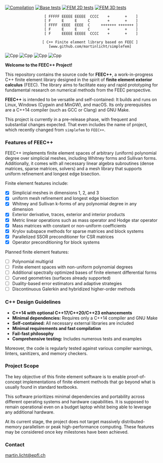 [![Compilation](https://github.com/martinlicht/simplefem/actions/workflows/main.yml/badge.svg)](https://github.com/martinlicht/simplefem/actions/workflows/main.yml)
[![Base tests](https://github.com/martinlicht/simplefem/actions/workflows/unittests.yml/badge.svg)](https://github.com/martinlicht/simplefem/actions/workflows/unittests.yml)
[![FEM 2D tests](https://github.com/martinlicht/simplefem/actions/workflows/unittests_comp.yml/badge.svg)](https://github.com/martinlicht/simplefem/actions/workflows/unittests_comp.yml)
[![FEM 3D tests](https://github.com/martinlicht/simplefem/actions/workflows/unittests_3D.yml/badge.svg)](https://github.com/martinlicht/simplefem/actions/workflows/unittests_3D.yml)

```
                  [ FFFFF EEEEE EEEEE  CCCC    +       +    ]
                  [ F     E     E     C        +       +    ]
                  [ FFFF  EEEE  EEEE  C     +++++++ +++++++ ]
                  [ F     E     E     C        +       +    ]
                  [ F     EEEEE EEEEE  CCCC    +       +    ]

                 [ C++ Finite element library based on FEEC ]
                    [www.github.com/martinlicht/simplefem]
```

![Cpp](https://img.shields.io/badge/-C++14-deepskyblue?logo=c%2B%2B&style=flat-square)
![Cpp](https://img.shields.io/badge/-C++17-deepskyblue?logo=c%2B%2B&style=flat-square)
![Cpp](https://img.shields.io/badge/-C++20-deepskyblue?logo=c%2B%2B&style=flat-square)
![Cpp](https://img.shields.io/badge/-C++23-deepskyblue?logo=c%2B%2B&style=flat-square)

**Welcome to the FEEC++ Project!**

This repository contains the source code for **FEEC++**, a work-in-progress C++ finite element library designed in the spirit of **finite element exterior calculus** (FEEC). The library aims to facilitate easy and rapid prototyping for fundamental research on numerical methods from the FEEC perspective.

**FEEC++** is intended to be versatile and self-contained: It builds and runs on Linux, Windows (Cygwin and MinGW), and macOS. Its only prerequisites are a C++14 compiler (such as GCC or Clang) and GNU Make.

This project is currently in a pre-release phase, with frequent and substantial changes expected.
That even includes the name of project, which recently changed from `simplefem` to `FEEC++`.

### Features of FEEC++  
FEEC++ implements finite element spaces of arbitrary (uniform) polynomial degree over simplicial meshes, including Whitney forms and Sullivan forms. Additionally, it comes with all necessary linear algebra subroutines (dense matrices, sparse matrices, solvers) and a mesh library that supports uniform refinement and longest edge bisection.

Finite element features include:

- [x] Simplicial meshes in dimensions 1, 2, and 3
- [x] uniform mesh refinement and longest edge bisection
- [x] Whitney and Sullivan k-forms of any polynomial degree in any dimension
- [x] Exterior derivative, traces, exterior and interior products
- [x] Metric linear operations such as mass operator and Hodge star operator
- [x] Mass matrices with constant or non-uniform coefficients
- [x] Krylov subspace methods for sparse matrices and block systems
- [x] Parallelized SSOR preconditioner for CSR matrices
- [x] Operator preconditioning for block systems

Planned finite element features:

- [ ] Polynomial multigrid
- [ ] Finite element spaces with non-uniform polynomial degrees
- [ ] Additional spectrally optimized bases of finite element differential forms
- [ ] Curved geometries (surfaces already supported)
- [ ] Duality-based error estimators and adaptive strategies
- [ ] Discontinuous Galerkin and hybridized higher-order methods

### C++ Design Guidelines  

- **C++14 with optional C++17/C++20/C++23 enhancements**
- **Minimal dependencies:** Requires only a C++14 compiler and GNU Make
- **Self-contained:** All necessary external libraries are included
- **Minimal requirements and fast compilation**
- **Fail-fast philosophy**
- **Comprehensive testing:** Includes numerous tests and examples

Moreover, the code is regularly tested against various compiler warnings, linters, sanitizers, and memory checkers.


### Project Scope  

The key objective of this finite element software is to enable proof-of-concept implementations of finite element methods that go beyond what is usually found in standard textbooks.

This software prioritizes minimal dependencies and portability across different operating systems and hardware capabilities. It is supposed to remain operational even on a budget laptop whilst being able to leverage any additional hardware.

At its current stage, the project does not target massively distributed-memory parallelism or peak high-performance computing. These features may be considered once key milestones have been achieved.

### Contact

martin.licht@epfl.ch
